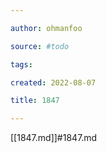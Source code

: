 ```yaml
---

author: ohmanfoo

source: #todo

tags: 

created: 2022-08-07

title: 1847

---
```

[[1847.md]]#1847.md